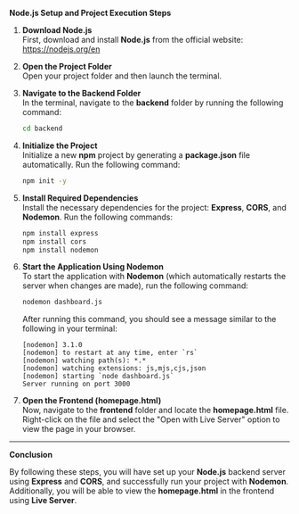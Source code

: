 **Node.js Setup and Project Execution Steps**

1. **Download Node.js**  
   First, download and install **Node.js** from the official website:  https://nodejs.org/en

2. **Open the Project Folder**  
   Open your project folder and then launch the terminal.

3. **Navigate to the Backend Folder**  
   In the terminal, navigate to the **backend** folder by running the following command:

   ```bash
   cd backend
   ```

4. **Initialize the Project**  
   Initialize a new **npm** project by generating a **package.json** file automatically. Run the following command:

   ```bash
   npm init -y
   ```

5. **Install Required Dependencies**  
   Install the necessary dependencies for the project: **Express**, **CORS**, and **Nodemon**. Run the following commands:

   ```bash
   npm install express
   npm install cors
   npm install nodemon
   ```

6. **Start the Application Using Nodemon**  
   To start the application with **Nodemon** (which automatically restarts the server when changes are made), run the following command:

   ```bash
   nodemon dashboard.js
   ```

   After running this command, you should see a message similar to the following in your terminal:

   ```
   [nodemon] 3.1.0
   [nodemon] to restart at any time, enter `rs`
   [nodemon] watching path(s): *.*
   [nodemon] watching extensions: js,mjs,cjs,json
   [nodemon] starting `node dashboard.js`
   Server running on port 3000
   ```

7. **Open the Frontend (homepage.html)**  
   Now, navigate to the **frontend** folder and locate the **homepage.html** file. Right-click on the file and select the "Open with Live Server" option to view the page in your browser.

---

**Conclusion**

By following these steps, you will have set up your **Node.js** backend server using **Express** and **CORS**, and successfully run your project with **Nodemon**. Additionally, you will be able to view the **homepage.html** in the frontend using **Live Server**.


